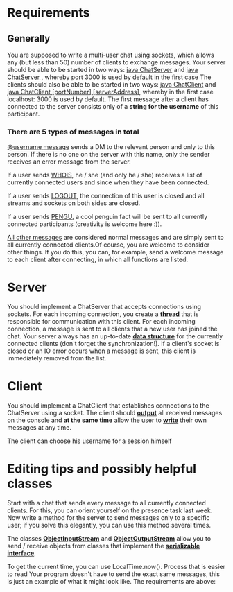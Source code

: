 

# Requirements
## Generally
You are supposed to write a multi-user chat using sockets, which allows any (but less than 50) number of clients to exchange messages.
Your server should be able to be started in two ways: <u>java ChatServer</u> and <u>java ChatServer <port></u>, whereby port 3000 is used by default in the first case
The clients should also be able to be started in two ways: <u>java ChatClient</u> and <u>java ChatClient [portNumber] [serverAddress]</u>, whereby in the first case localhost: 3000 is used by default.
The first message after a client has connected to the server consists only of a **string for the username** of this participant.

### There are 5 types of messages in total

<u>@username <blank> message</u> sends a DM to the relevant person and only to this person. If there is no one on the server with this name, only the sender receives an error message from the server.

If a user sends <u>WHOIS</u>, he / she (and only he / she) receives a list of currently connected users and since when they have been connected.

If a user sends <u>LOGOUT</u>, the connection of this user is closed and all streams and sockets on both sides are closed.

If a user sends <u>PENGU</u>, a cool penguin fact will be sent to all currently connected participants (creativity is welcome here :)).

<u>All other messages</u> are considered normal messages and are simply sent to all currently connected clients.Of course, you are welcome to consider other things. If you do this, you can, for example, send a welcome message to each client after connecting, in which all functions are listed.

# Server
You should implement a ChatServer that accepts connections using sockets.
For each incoming connection, you create a **<u>thread</u>** that is responsible for communication with this client.
For each incoming connection, a message is sent to all clients that a new user has joined the chat.
Your server always has an up-to-date **<u>data structure</u>** for the currently connected clients (don't forget the synchronization!).
If a client's socket is closed or an IO error occurs when a message is sent, this client is immediately removed from the list.

# Client
You should implement a ChatClient that establishes connections to the ChatServer using a socket.
The client should **<u>output</u>** all received messages on the console and **at the same time** allow the user to **<u>write</u>** their own messages at any time.

The client can choose his username for a session himself

# Editing tips and possibly helpful classes

Start with a chat that sends every message to all currently connected clients. For this, you can orient yourself on the presence task last week.
Now write a method for the server to send messages only to a specific user; if you solve this elegantly, you can use this method several times.

The classes **<u>ObjectInputStream</u>** and **<u>ObjectOutputStream</u>** allow you to send / receive objects from classes that implement the **<u>serializable interface</u>**.

To get the current time, you can use LocalTime.now().
Process that is easier to read
Your program doesn't have to send the exact same messages, this is just an example of what it might look like. The requirements are above: